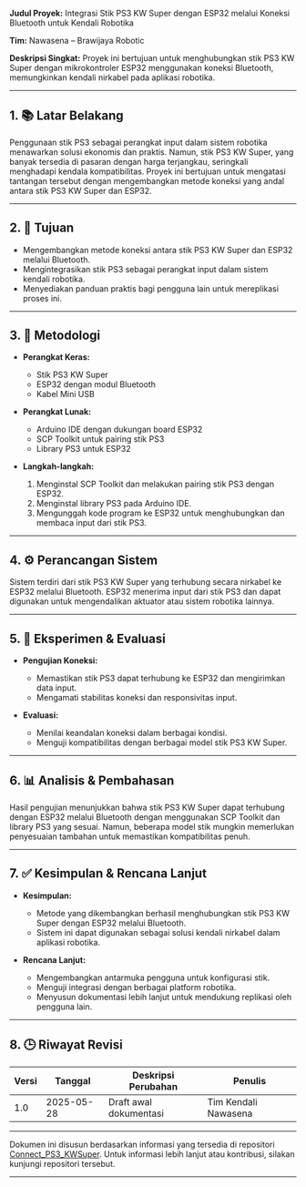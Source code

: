 **Judul Proyek:**
Integrasi Stik PS3 KW Super dengan ESP32 melalui Koneksi Bluetooth untuk Kendali Robotika

**Tim:**
Nawasena – Brawijaya Robotic

**Deskripsi Singkat:**
Proyek ini bertujuan untuk menghubungkan stik PS3 KW Super dengan mikrokontroler ESP32 menggunakan koneksi Bluetooth, memungkinkan kendali nirkabel pada aplikasi robotika.

---

## 1. 📚 Latar Belakang

Penggunaan stik PS3 sebagai perangkat input dalam sistem robotika menawarkan solusi ekonomis dan praktis. Namun, stik PS3 KW Super, yang banyak tersedia di pasaran dengan harga terjangkau, seringkali menghadapi kendala kompatibilitas. Proyek ini bertujuan untuk mengatasi tantangan tersebut dengan mengembangkan metode koneksi yang andal antara stik PS3 KW Super dan ESP32.

---

## 2. 🎯 Tujuan

* Mengembangkan metode koneksi antara stik PS3 KW Super dan ESP32 melalui Bluetooth.
* Mengintegrasikan stik PS3 sebagai perangkat input dalam sistem kendali robotika.
* Menyediakan panduan praktis bagi pengguna lain untuk mereplikasi proses ini.

---

## 3. 🔬 Metodologi

* **Perangkat Keras:**

  * Stik PS3 KW Super
  * ESP32 dengan modul Bluetooth
  * Kabel Mini USB

* **Perangkat Lunak:**

  * Arduino IDE dengan dukungan board ESP32
  * SCP Toolkit untuk pairing stik PS3
  * Library PS3 untuk ESP32

* **Langkah-langkah:**

  1. Menginstal SCP Toolkit dan melakukan pairing stik PS3 dengan ESP32.
  2. Menginstal library PS3 pada Arduino IDE.
  3. Mengunggah kode program ke ESP32 untuk menghubungkan dan membaca input dari stik PS3.

---

## 4. ⚙️ Perancangan Sistem

Sistem terdiri dari stik PS3 KW Super yang terhubung secara nirkabel ke ESP32 melalui Bluetooth. ESP32 menerima input dari stik PS3 dan dapat digunakan untuk mengendalikan aktuator atau sistem robotika lainnya.

---

## 5. 🧪 Eksperimen & Evaluasi

* **Pengujian Koneksi:**

  * Memastikan stik PS3 dapat terhubung ke ESP32 dan mengirimkan data input.
  * Mengamati stabilitas koneksi dan responsivitas input.

* **Evaluasi:**

  * Menilai keandalan koneksi dalam berbagai kondisi.
  * Menguji kompatibilitas dengan berbagai model stik PS3 KW Super.

---

## 6. 📊 Analisis & Pembahasan

Hasil pengujian menunjukkan bahwa stik PS3 KW Super dapat terhubung dengan ESP32 melalui Bluetooth dengan menggunakan SCP Toolkit dan library PS3 yang sesuai. Namun, beberapa model stik mungkin memerlukan penyesuaian tambahan untuk memastikan kompatibilitas penuh.

---

## 7. ✅ Kesimpulan & Rencana Lanjut

* **Kesimpulan:**

  * Metode yang dikembangkan berhasil menghubungkan stik PS3 KW Super dengan ESP32 melalui Bluetooth.
  * Sistem ini dapat digunakan sebagai solusi kendali nirkabel dalam aplikasi robotika.

* **Rencana Lanjut:**

  * Mengembangkan antarmuka pengguna untuk konfigurasi stik.
  * Menguji integrasi dengan berbagai platform robotika.
  * Menyusun dokumentasi lebih lanjut untuk mendukung replikasi oleh pengguna lain.

---

## 8. 🕒 Riwayat Revisi

| Versi | Tanggal    | Deskripsi Perubahan    | Penulis              |
| ----- | ---------- | ---------------------- | -------------------- |
| 1.0   | 2025-05-28 | Draft awal dokumentasi | Tim Kendali Nawasena |

---

Dokumen ini disusun berdasarkan informasi yang tersedia di repositori [Connect\_PS3\_KWSuper](https://github.com/NawasenaKRSTI/Connect_PS3_KWSuper). Untuk informasi lebih lanjut atau kontribusi, silakan kunjungi repositori tersebut.

---
